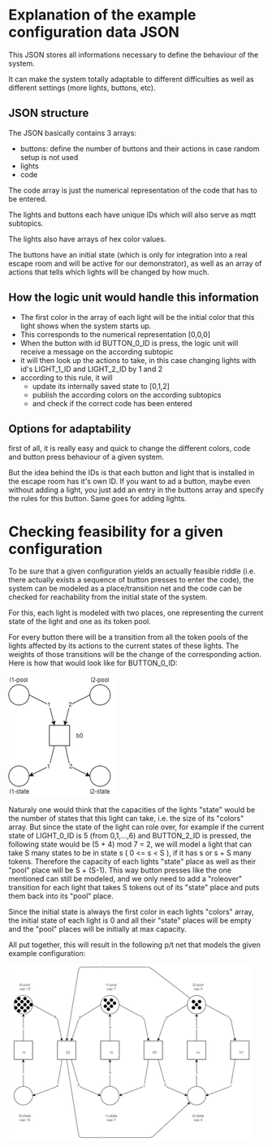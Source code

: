 Explanation of the example configuration data JSON
========

This JSON stores all informations necessary to define the behaviour of the system.

It can make the system totally adaptable to different difficulties as well as different settings (more lights, buttons, etc).

JSON structure
---

The JSON basically contains 3 arrays:
 - buttons: define the  number of buttons and their actions in case random setup is not used
 - lights
 - code

The code array is just the numerical representation of the code that has to be entered.

The lights and buttons each have unique IDs which will also serve as mqtt subtopics.

The lights also have arrays of hex color values.

The buttons have an initial state (which is only for integration into a real escape room and will be active for our demonstrator),
as well as an array of actions that tells which lights will be changed by how much.

How the logic unit would handle this information
---

- The first color in the array of each light will be the initial color that this light shows when the system starts up.
- This corresponds to the numerical representation [0,0,0]
- When the button with id BUTTON_0_ID is press, the logic unit will receive a message on the according subtopic
- it will then look up the actions to take, in this case changing lights with id's LIGHT_1_ID and LIGHT_2_ID by 1 and 2
- according to this rule, it will
  - update its internally saved state to [0,1,2]
  - publish the according colors on the according subtopics
  - and check if the correct code has been entered

Options for adaptability
---

first of all, it is really easy and quick to change the different colors, code and button press behaviour of a given system.

But the idea behind the IDs is that each button and light that is installed in the escape room has it's own ID.
If you want to ad a button, maybe even without adding a light, you just add an entry in the buttons array and specify the rules for this button. Same goes for adding lights.

Checking feasibility for a given configuration
===

To be sure that a given configuration yields an actually feasible riddle (i.e. there actually exists a sequence of button presses to enter the code),
the system can be modeled as a place/transition net and the code can be checked for reachability from the initial state of the system.

For this, each light is modeled with two  places, one representing the current state of the light and one as its token pool.

For every button there will be a transition from all the token pools of the lights affected by its actions to the current states of these lights.
The weights of those transitions will be the change of the corresponding action.
Here is how that would look like for BUTTON_0_ID:

![example button 0](images/pt-net-example-b0.png)

Naturaly one would think that the capacities of the lights "state" would be the number of states that this light can take, i.e. the size of its "colors" array.
But since the state of the light can role over, for example if the current state of LIGHT_0_ID is 5 (from 0,1,...,6) and BUTTON_2_ID is pressed,
the following state would be (5 + 4) mod 7 = 2, we will model a light that can take S many states to be in state s ( 0 <= s < S ), if it has s or s + S many tokens.
Therefore the capacity of each lights "state" place as well as their "pool" place will be S + (S-1).
This way button presses like the one mentioned can still be modeled, and we only need to add a "roleover" transition for each light
that takes S tokens out of its "state" place and puts them back into its "pool" place.

Since the initial state is always the first color in each lights "colors" array, the initial state of each light is 0 and all their "state" places will be empty and the "pool" places will be initially at max capacity.

All put together, this will result in the following p/t net that models the given example configuration:

![example config](images/pt-net-entire-example-config.png)
